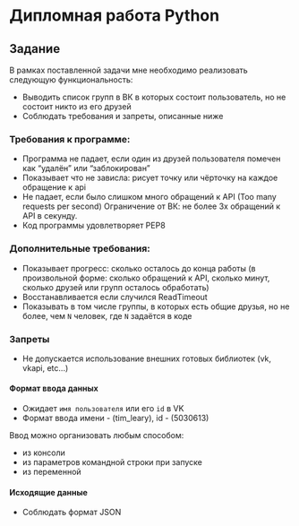 # Дипломная работа Python


## Задание
В рамках поставленной задачи мне необходимо реализовать следующую функциональность:
- Выводить список групп в ВК в которых состоит пользователь, но не состоит никто из его друзей
- Соблюдать требования и запреты, описанные ниже

### Требования к программе:
- Программа не падает, если один из друзей пользователя помечен как “удалён” или “заблокирован”
- Показывает что не зависла: рисует точку или чёрточку на каждое обращение к api
- Не падает, если было слишком много обращений к API (Too many requests per second) 
Ограничение от ВК: не более 3х обращений к API в секунду.
- Код программы удовлетворяет PEP8

### Дополнительные требования:
- Показывает прогресс: сколько осталось до конца работы (в произвольной форме: сколько обращений к API, сколько минут, сколько друзей или групп осталось обработать)
- Восстанавливается если случился ReadTimeout
- Показывать в том числе группы, в которых есть общие друзья, но не более, чем `N` человек, где `N` задаётся в коде

### Запреты
- Не допускается использование внешних готовых библиотек  (vk, vkapi, etc...)

#### Формат ввода данных
- Ожидает `имя пользователя` или его `id` в VK
- Формат ввода имени - (tim_leary), id - (5030613)

Ввод можно организовать любым способом:
- из консоли
- из параметров командной строки при запуске
- из переменной

#### Исходящие данные
- Соблюдать формат JSON

